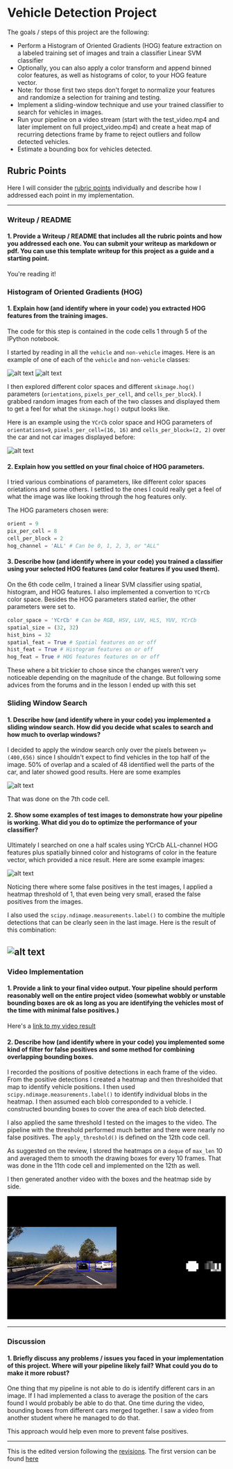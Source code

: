 # Vehicle Detection Project

The goals / steps of this project are the following:

* Perform a Histogram of Oriented Gradients (HOG) feature extraction on a labeled training set of images and train a classifier Linear SVM classifier
* Optionally, you can also apply a color transform and append binned color features, as well as histograms of color, to your HOG feature vector. 
* Note: for those first two steps don't forget to normalize your features and randomize a selection for training and testing.
* Implement a sliding-window technique and use your trained classifier to search for vehicles in images.
* Run your pipeline on a video stream (start with the test_video.mp4 and later implement on full project_video.mp4) and create a heat map of recurring detections frame by frame to reject outliers and follow detected vehicles.
* Estimate a bounding box for vehicles detected.

[car]: ./writeup_images/car_image.png
[notcar]: ./writeup_images/notcar_image.png
[hog]: ./writeup_images/hog_features.png
[slide]: ./writeup_images/sliding_window.png
[heatmaps]: ./writeup_images/heatmaps.png
[combined]: ./writeup_images/combined_bboxes.png
[vidout]: ./writeup_images/vidout.png
[video1]: ./finalt_video.mp4

## Rubric Points

Here I will consider the [rubric points](https://review.udacity.com/#!/rubrics/513/view) individually and describe how I addressed each point in my implementation.  

---
### Writeup / README

#### 1. Provide a Writeup / README that includes all the rubric points and how you addressed each one.  You can submit your writeup as markdown or pdf. You can use this template writeup for this project as a guide and a starting point.  

You're reading it!

### Histogram of Oriented Gradients (HOG)

#### 1. Explain how (and identify where in your code) you extracted HOG features from the training images.

The code for this step is contained in the code cells 1 through 5 of the IPython notebook.  

I started by reading in all the `vehicle` and `non-vehicle` images.  Here is an example of one of each of the `vehicle` and `non-vehicle` classes:

![alt text][car] ![alt text][notcar]

I then explored different color spaces and different `skimage.hog()` parameters (`orientations`, `pixels_per_cell`, and `cells_per_block`).  I grabbed random images from each of the two classes and displayed them to get a feel for what the `skimage.hog()` output looks like.

Here is an example using the `YCrCb` color space and HOG parameters of `orientations=9`, `pixels_per_cell=(16, 16)` and `cells_per_block=(2, 2)` over the car and not car images displayed before:

![alt text][hog]

#### 2. Explain how you settled on your final choice of HOG parameters.

I tried various combinations of parameters, like different color spaces orietations and some others. I settled to the ones I could really get a feel of what the image was like looking through the hog features only.

The HOG parameters chosen were:

```python
orient = 9
pix_per_cell = 8
cell_per_block = 2
hog_channel = 'ALL' # Can be 0, 1, 2, 3, or "ALL"

```

#### 3. Describe how (and identify where in your code) you trained a classifier using your selected HOG features (and color features if you used them).

On the 6th code cellm, I trained a linear SVM classifier using spatial, histogram,  and HOG features. I also implemented a convertion to `YCrCb` color space. Besides the HOG parameters stated earlier, the other parameters were set to.
```python
color_space = 'YCrCb' # Can be RGB, HSV, LUV, HLS, YUV, YCrCb
spatial_size = (32, 32) 
hist_bins = 32 
spatial_feat = True # Spatial features on or off
hist_feat = True # Histogram features on or off
hog_feat = True # HOG features features on or off
```
These where a bit trickier to chose since the changes weren't very noticeable depending on the magnitude of the change. But following some advices from the forums and in the lesson I ended up with this set

### Sliding Window Search

#### 1. Describe how (and identify where in your code) you implemented a sliding window search.  How did you decide what scales to search and how much to overlap windows?

I decided to apply the window search only over the pixels between `y=(400,656)` since I shouldn't expect to find vehicles in the top half of the image. 50% of overlap and a scaled of 48 identified well the parts of the car, and later showed good results. Here are some examples

![alt text][slide]

That was done on the 7th code cell.

#### 2. Show some examples of test images to demonstrate how your pipeline is working.  What did you do to optimize the performance of your classifier?

Ultimately I searched on one a half scales using YCrCb ALL-channel HOG features plus spatially binned color and histograms of color in the feature vector, which provided a nice result.  Here are some example images:

![alt text][heatmaps]

Noticing there where some false positives in the test images, I applied a heatmap threshold of 1, that even being very small, erased the false positives from the images.

I also used the `scipy.ndimage.measurements.label()` to combine the multiple detections that can be clearly seen in the last image. Here is the result of this combination:

![alt text][combined]
---

### Video Implementation

#### 1. Provide a link to your final video output.  Your pipeline should perform reasonably well on the entire project video (somewhat wobbly or unstable bounding boxes are ok as long as you are identifying the vehicles most of the time with minimal false positives.)

Here's a [link to my video result](./final_video.mp4)


#### 2. Describe how (and identify where in your code) you implemented some kind of filter for false positives and some method for combining overlapping bounding boxes.

I recorded the positions of positive detections in each frame of the video.  From the positive detections I created a heatmap and then thresholded that map to identify vehicle positions.  I then used `scipy.ndimage.measurements.label()` to identify individual blobs in the heatmap.  I then assumed each blob corresponded to a vehicle.  I constructed bounding boxes to cover the area of each blob detected.

I also applied the same threshold I tested on the images to the video. The pipeline with the threshold performed much better and there were nearly no false positives. The `apply_threshold()` is defined on the 12th code cell.

As suggested on the review, I stored the heatmaps on a `deque` of `max_len` 10 and averaged them to smooth the drawing boxes for every 10 frames. That was done in the 11th code cell and implemented on the 12th as well.

I then generated another video with the boxes and the heatmap side by side.

![alt_text][vidout]

---

### Discussion

#### 1. Briefly discuss any problems / issues you faced in your implementation of this project.  Where will your pipeline likely fail?  What could you do to make it more robust?

One thing that my pipeline is not able to do is identify different cars in an image. If I had implemented a class to average the position of the cars found I would probably be able to do that. One time during the video, bounding boxes from different cars merged together. I saw a video from another student where he managed to do that.

This approach would help even more to prevent false positives.

---

This is the edited version following the [revisions](https://review.udacity.com/#!/reviews/630509). The first version can be found [here](https://github.com/lealldiogo/CarND-Vehicle-Detection)
